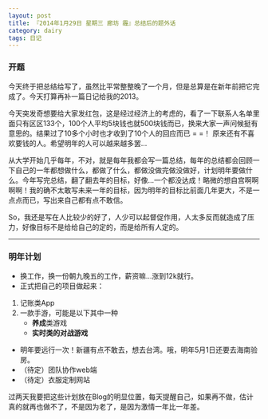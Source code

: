 ```yaml
---
layout: post
title: 『2014年1月29日 星期三 廊坊 霾』总结后的题外话
category: dairy
tags: 日记
---
```

<script type="text/javascript" src="http://www.xiami.com/widget/player-single?uid=0&sid=1771638197&mode=js"></script>


### **开题**

今天终于把总结给写了，虽然比平常整整晚了一个月，但是总算是在新年前把它完成了。今天打算再补一篇日记给我的2013。

今天突发奇想要给大家发红包，这是经过经济上的考虑的，看了一下联系人名单里面只有区区133个，100个人平均5块钱也就500块钱而已，换来大家一声问候挺有意思的。结果过了10多个小时也才收到了10个人的回应而已 = =！ 原来还有不喜欢要钱的人。希望明年的人可以越来越多罢...

从大学开始几乎每年，不对，就是每年我都会写一篇总结，每年的总结都会回顾一下自己的一年都想做什么，都做了什么，都做没做完做没做好，计划明年要做什么。今年写完总结，翻了翻去年的目标，好像...一个都没达成！略微的想自宫啊啊啊啊！我的确不太敢写未来一年的目标，因为明年的目标比前面几年更大，不是一点点而已，写出来自己都有点不敢信。

So，我还是写在人比较少的好了，人少可以起督促作用，人太多反而就造成了压力，好像目标不是给给自己的定的，而是给所有人定的。

- - -


### **明年计划**
- 换工作，换一份朝九晚五的工作，薪资嘛...涨到12k就行。
- 正式把自己的项目做起来：
1. 记账类App
2. 一款手游，可能是以下其中一种
	- **养成**类游戏
	- **实时类的对战游戏**
- 明年要远行一次！新疆有点不敢去，想去台湾。哦，明年5月1日还要去海南验房。
-  （待定）团队协作web端
- （待定）衣服定制网站

过两天我要把这些计划放在Blog的明显位置，每天提醒自己，如果再不做，估计真的就再也做不了，不是因为老了，是因为激情一年比一年差。
